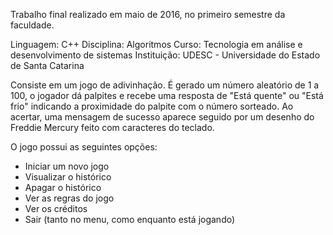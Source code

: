 Trabalho final realizado em maio de 2016, no primeiro semestre da faculdade.

Linguagem: C++
Disciplina: Algoritmos
Curso: Tecnologia em análise e desenvolvimento de sistemas
Instituição: UDESC - Universidade do Estado de Santa Catarina

Consiste em um jogo de adivinhação.
É gerado um número aleatório de 1 a 100, o jogador dá palpites e recebe uma resposta de "Está quente" ou "Está frio" indicando a proximidade do palpite com o número sorteado.
Ao acertar, uma mensagem de sucesso aparece seguido por um desenho do Freddie Mercury feito com caracteres do teclado.

O jogo possui as seguintes opções:
- Iniciar um novo jogo
- Visualizar o histórico
- Apagar o histórico
- Ver as regras do jogo
- Ver os créditos
- Sair (tanto no menu, como enquanto está jogando)